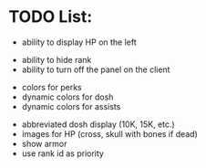 # TODO List:

+ ability to display HP on the left
- ability to hide rank
- ability to turn off the panel on the client 
+ colors for perks 
+ dynamic colors for dosh
+ dynamic colors for assists
- abbreviated dosh display (10K, 15K, etc.)
- images for HP (cross, skull with bones if dead) 
- show armor
- use rank id as priority